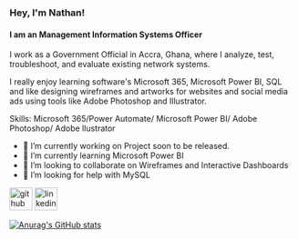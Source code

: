 ### Hey, I'm Nathan!

#### I am an Management Information Systems Officer 

I work as a Government Official in Accra, Ghana, where I analyze, test, troubleshoot, and evaluate existing network systems.

I really enjoy learning software's Microsoft 365, Microsoft Power BI, SQL and like designing wireframes and artworks for websites and social media ads using tools like Adobe Photoshop and Illustrator.   

Skills: Microsoft 365/Power Automate/ Microsoft Power BI/ Adobe Photoshop/ Adobe llustrator

- 🔭 I’m currently working on Project soon to be released. 
- 🌱 I’m currently learning Microsoft Power BI  
- 👯 I’m looking to collaborate on Wireframes and Interactive Dashboards  
- 🤔 I’m looking for help with MySQL  


[<img src='https://cdn.jsdelivr.net/npm/simple-icons@3.0.1/icons/github.svg' alt='github' height='40'>](https://github.com/NATHANDA39)  [<img src='https://cdn.jsdelivr.net/npm/simple-icons@3.0.1/icons/linkedin.svg' alt='linkedin' height='40'>](https://www.linkedin.com/in/https://www.linkedin.com/in/nathan-lartey//)  

[![Anurag's GitHub stats](https://github-readme-stats.vercel.app/api?username=nATHANDA39)](https://github.com/anuraghazra/github-readme-stats)



